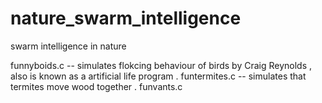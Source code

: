 # nature_swarm_intelligence

swarm intelligence in nature

funnyboids.c -- simulates flokcing behaviour of birds by Craig Reynolds , also is known as a artificial life program .
funtermites.c -- simulates that termites move wood together .
funvants.c
